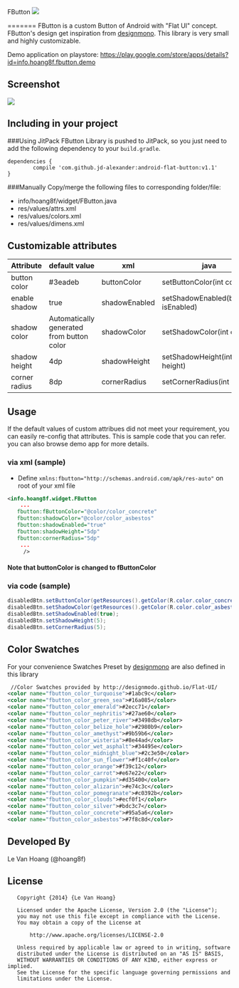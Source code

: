 FButton [![](https://jitpack.io/v/jd-alexander/android-flat-button.svg)](https://jitpack.io/#jd-alexander/android-flat-button)

=======
FButton is a custom Button of Android with "Flat UI" concept. FButton's design get inspiration from [designmono](http://designmodo.github.io/Flat-UI/). This library is very small and highly customizable.

Demo application on playstore:
https://play.google.com/store/apps/details?id=info.hoang8f.fbutton.demo

Screenshot
----------
![](https://raw.githubusercontent.com/hoang8f/android-flat-button/master/screenshot/screenshot.gif)

Including in your project
-------------------------
###Using JitPack
FButton Library is pushed to JitPack, so you just need to add the following dependency to your `build.gradle`.

    dependencies {
	        compile 'com.github.jd-alexander:android-flat-button:v1.1'
    }


###Manually
Copy/merge the following files to corresponding folder/file:
   + info/hoang8f/widget/FButton.java
   + res/values/attrs.xml
   + res/values/colors.xml
   + res/values/dimens.xml

Customizable attributes
-----------------------

|  Attribute    |   default value   | xml           |                 java                |
|---------------|-------------------|---------------|-------------------------------------|
| button color  |      #3eadeb      | buttonColor   | setButtonColor(int color)           |
| enable shadow |        true       | shadowEnabled | setShadowEnabled(boolean isEnabled) |
| shadow color  |  Automatically generated <br> from button color   | shadowColor   | setShadowColor(int color)           |
| shadow height |        4dp        | shadowHeight  | setShadowHeight(int height)         |
| corner radius |        8dp        | cornerRadius  | setCornerRadius(int radius)         |

Usage
-----
If the default values of custom attribues did not meet your requirement, you can easily re-config that attributes. This is sample code that you can refer. you can also browse demo app for more details.

### via xml (sample)
-  Define `xmlns:fbutton="http://schemas.android.com/apk/res-auto"` on root of your xml file

```xml
<info.hoang8f.widget.FButton
    ...
   fbutton:fButtonColor="@color/color_concrete"
   fbutton:shadowColor="@color/color_asbestos"
   fbutton:shadowEnabled="true"
   fbutton:shadowHeight="5dp"
   fbutton:cornerRadius="5dp"
    ...
     />
```

#### Note that buttonColor is changed to fButtonColor

### via code (sample)
```java
disabledBtn.setButtonColor(getResources().getColor(R.color.color_concrete));
disabledBtn.setShadowColor(getResources().getColor(R.color.color_asbestos));
disabledBtn.setShadowEnabled(true);
disabledBtn.setShadowHeight(5);
disabledBtn.setCornerRadius(5);
```

Color Swatches
--------------
For your convenience Swatches Preset by [designmono](http://designmodo.github.io/Flat-UI/) are also defined in this library
```xml
 //Color Swatches provided by http://designmodo.github.io/Flat-UI/
<color name="fbutton_color_turquoise">#1abc9c</color>
<color name="fbutton_color_green_sea">#16a085</color>
<color name="fbutton_color_emerald">#2ecc71</color>
<color name="fbutton_color_nephritis">#27ae60</color>
<color name="fbutton_color_peter_river">#3498db</color>
<color name="fbutton_color_belize_hole">#2980b9</color>
<color name="fbutton_color_amethyst">#9b59b6</color>
<color name="fbutton_color_wisteria">#8e44ad</color>
<color name="fbutton_color_wet_asphalt">#34495e</color>
<color name="fbutton_color_midnight_blue">#2c3e50</color>
<color name="fbutton_color_sun_flower">#f1c40f</color>
<color name="fbutton_color_orange">#f39c12</color>
<color name="fbutton_color_carrot">#e67e22</color>
<color name="fbutton_color_pumpkin">#d35400</color>
<color name="fbutton_color_alizarin">#e74c3c</color>
<color name="fbutton_color_pomegranate">#c0392b</color>
<color name="fbutton_color_clouds">#ecf0f1</color>
<color name="fbutton_color_silver">#bdc3c7</color>
<color name="fbutton_color_concrete">#95a5a6</color>
<color name="fbutton_color_asbestos">#7f8c8d</color>
```

Developed By
-------
Le Van Hoang (@hoang8f)

License
-------
       Copyright {2014} {Le Van Hoang}
    
       Licensed under the Apache License, Version 2.0 (the "License");
       you may not use this file except in compliance with the License.
       You may obtain a copy of the License at
    
           http://www.apache.org/licenses/LICENSE-2.0
    
       Unless required by applicable law or agreed to in writing, software
       distributed under the License is distributed on an "AS IS" BASIS,
       WITHOUT WARRANTIES OR CONDITIONS OF ANY KIND, either express or implied.
       See the License for the specific language governing permissions and
       limitations under the License.
       
